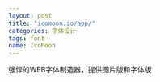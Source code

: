 ```yaml
---
layout: post
title: "icomoon.io/app/"
categories: 字体设计
tags: font
name: IcoMoon
---
```



强悍的WEB字体制造器，提供图片版和字体版<!--break-->
